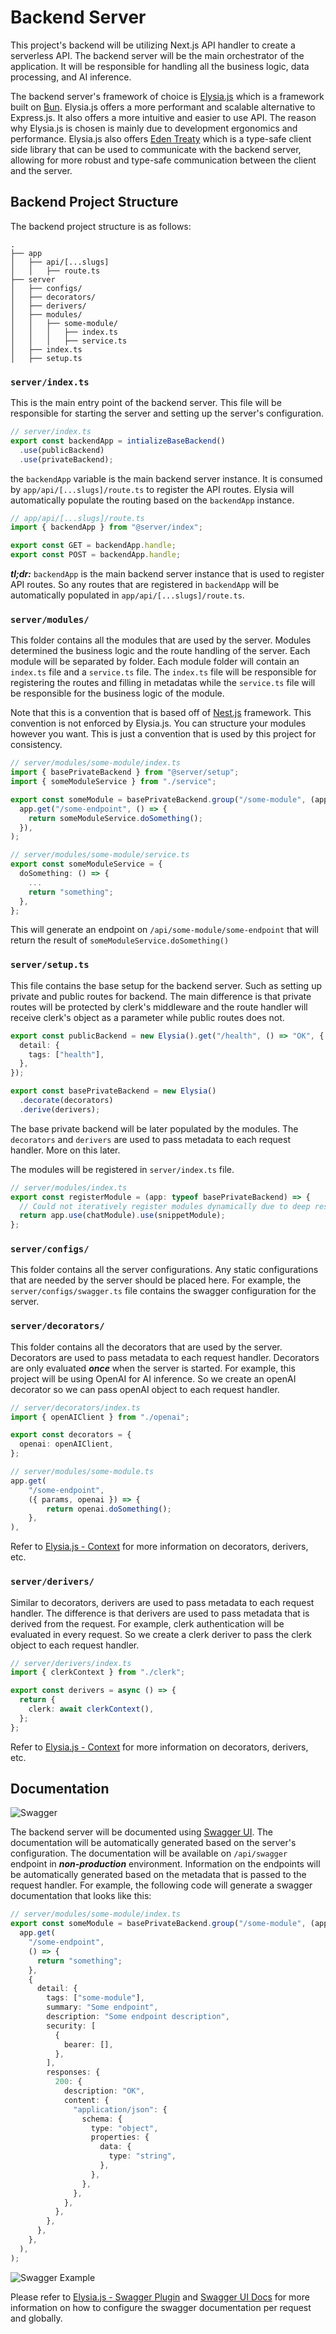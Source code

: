 # Backend Server

This project's backend will be utilizing Next.js API handler to create a serverless API. The backend server will be the main orchestrator of the application. It will be responsible for handling all the business logic, data processing, and AI inference.

The backend server's framework of choice is [Elysia.js](https://elysiajs.com/) which is a framework built on [Bun](https://bun.sh). Elysia.js offers a more performant and scalable alternative to Express.js. It also offers a more intuitive and easier to use API. The reason why Elysia.js is chosen is mainly due to development ergonomics and performance. Elysia.js also offers [Eden Treaty](https://elysiajs.com/eden/treaty.html#eden-treaty) which is a type-safe client side library that can be used to communicate with the backend server, allowing for more robust and type-safe communication between the client and the server.

## Backend Project Structure

The backend project structure is as follows:

```
.
├── app
│   ├── api/[...slugs]
│   │   ├── route.ts
├── server
│   ├── configs/
│   ├── decorators/
│   ├── derivers/
│   ├── modules/
│   │   ├── some-module/
│   │   │   ├── index.ts
│   │   │   ├── service.ts
│   ├── index.ts
│   ├── setup.ts
```

### `server/index.ts`

This is the main entry point of the backend server. This file will be responsible for starting the server and setting up the server's configuration.

```ts
// server/index.ts
export const backendApp = intializeBaseBackend()
  .use(publicBackend)
  .use(privateBackend);
```

the `backendApp` variable is the main backend server instance. It is consumed by `app/api/[...slugs]/route.ts` to register the API routes. Elysia will automatically populate the routing based on the `backendApp` instance.

```ts
// app/api/[...slugs]/route.ts
import { backendApp } from "@server/index";

export const GET = backendApp.handle;
export const POST = backendApp.handle;
```

_**tl;dr:**_ `backendApp` is the main backend server instance that is used to register API routes. So any routes that are registered in `backendApp` will be automatically populated in `app/api/[...slugs]/route.ts`.

### `server/modules/`

This folder contains all the modules that are used by the server. Modules determined the business logic and the route handling of the server. Each module will be separated by folder. Each module folder will contain an `index.ts` file and a `service.ts` file. The `index.ts` file will be responsible for registering the routes and filling in metadatas while the `service.ts` file will be responsible for the business logic of the module.

Note that this is a convention that is based off of [Nest.js](https://nestjs.com/) framework. This convention is not enforced by Elysia.js. You can structure your modules however you want. This is just a convention that is used by this project for consistency.

```ts
// server/modules/some-module/index.ts
import { basePrivateBackend } from "@server/setup";
import { someModuleService } from "./service";

export const someModule = basePrivateBackend.group("/some-module", (app) =>
  app.get("/some-endpoint", () => {
    return someModuleService.doSomething();
  }),
);
```

```ts
// server/modules/some-module/service.ts
export const someModuleService = {
  doSomething: () => {
    ...
    return "something";
  },
};
```

This will generate an endpoint on `/api/some-module/some-endpoint` that will return the result of `someModuleService.doSomething()`

### `server/setup.ts`

This file contains the base setup for the backend server. Such as setting up private and public routes for backend. The main difference is that private routes will be protected by clerk's middleware and the route handler will receive clerk's object as a parameter while public routes does not.

```ts
export const publicBackend = new Elysia().get("/health", () => "OK", {
  detail: {
    tags: ["health"],
  },
});

export const basePrivateBackend = new Elysia()
  .decorate(decorators)
  .derive(derivers);
```

The base private backend will be later populated by the modules. The `decorators` and `derivers` are used to pass metadata to each request handler. More on this later.

The modules will be registered in `server/index.ts` file.

```ts
// server/modules/index.ts
export const registerModule = (app: typeof basePrivateBackend) => {
  // Could not iteratively register modules dynamically due to deep resursive type inference
  return app.use(chatModule).use(snippetModule);
};
```

### `server/configs/`

This folder contains all the server configurations. Any static configurations that are needed by the server should be placed here. For example, the `server/configs/swagger.ts` file contains the swagger configuration for the server.

### `server/decorators/`

This folder contains all the decorators that are used by the server. Decorators are used to pass metadata to each request handler. Decorators are only evaluated _**once**_ when the server is started. For example, this project will be using OpenAI for AI inference. So we create an openAI decorator so we can pass openAI object to each request handler.

```ts
// server/decorators/index.ts
import { openAIClient } from "./openai";

export const decorators = {
  openai: openAIClient,
};
```

```ts
// server/modules/some-module.ts
app.get(
    "/some-endpoint",
    ({ params, openai }) => {
        return openai.doSomething();
    },
),
```

Refer to [Elysia.js - Context](https://elysiajs.com/essential/context.html#context) for more information on decorators, derivers, etc.

### `server/derivers/`

Similar to decorators, derivers are used to pass metadata to each request handler. The difference is that derivers are used to pass metadata that is derived from the request. For example, clerk authentication will be evaluated in every request. So we create a clerk deriver to pass the clerk object to each request handler.

```ts
// server/derivers/index.ts
import { clerkContext } from "./clerk";

export const derivers = async () => {
  return {
    clerk: await clerkContext(),
  };
};
```

Refer to [Elysia.js - Context](https://elysiajs.com/essential/context.html#context) for more information on decorators, derivers, etc.

## Documentation

![Swagger](./docs/swagger.png)

The backend server will be documented using [Swagger UI](https://swagger.io/). The documentation will be automatically generated based on the server's configuration. The documentation will be available on `/api/swagger` endpoint in _**non-production**_ environment. Information on the endpoints will be automatically generated based on the metadata that is passed to the request handler. For example, the following code will generate a swagger documentation that looks like this:

```ts
// server/modules/some-module/index.ts
export const someModule = basePrivateBackend.group("/some-module", (app) =>
  app.get(
    "/some-endpoint",
    () => {
      return "something";
    },
    {
      detail: {
        tags: ["some-module"],
        summary: "Some endpoint",
        description: "Some endpoint description",
        security: [
          {
            bearer: [],
          },
        ],
        responses: {
          200: {
            description: "OK",
            content: {
              "application/json": {
                schema: {
                  type: "object",
                  properties: {
                    data: {
                      type: "string",
                    },
                  },
                },
              },
            },
          },
        },
      },
    },
  ),
);
```

![Swagger Example](./docs/swagger-example.png)

Please refer to [Elysia.js - Swagger Plugin](https://elysiajs.com/plugins/swagger.html#swagger) and [Swagger UI Docs](https://swagger.io/specification/v2/) for more information on how to configure the swagger documentation per request and globally.
